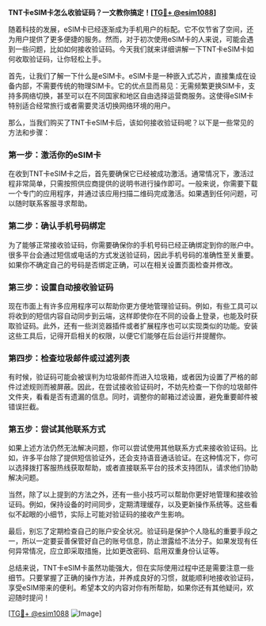 **TNT卡eSIM卡怎么收验证码？一文教你搞定！[[TG💪+ @esim1088](https://t.me/s/esim1088)]**

随着科技的发展，eSIM卡已经逐渐成为手机用户的标配。它不仅节省了空间，还为用户提供了更多便捷的服务。然而，对于初次使用eSIM卡的人来说，可能会遇到一些问题，比如如何接收验证码。今天我们就来详细讲解一下TNT卡eSIM卡如何收取验证码，让你轻松上手。

首先，让我们了解一下什么是eSIM卡。eSIM卡是一种嵌入式芯片，直接集成在设备内部，不需要传统的物理SIM卡。它的优点显而易见：无需频繁更换SIM卡，支持多网络切换，甚至可以在不同国家和地区自由选择运营商服务。这使得eSIM卡特别适合经常旅行或者需要灵活切换网络环境的用户。

那么，当我们购买了TNT卡eSIM卡后，该如何接收验证码呢？以下是一些常见的方法和步骤：

### **第一步：激活你的eSIM卡**
在收到TNT卡eSIM卡之后，首先要确保它已经被成功激活。通常情况下，激活过程非常简单，只需按照供应商提供的说明书进行操作即可。一般来说，你需要下载一个专门的应用程序，并通过该应用扫描二维码完成激活。如果遇到任何问题，可以随时联系客服寻求帮助。

### **第二步：确认手机号码绑定**
为了能够正常接收验证码，你需要确保你的手机号码已经正确绑定到你的账户中。很多平台会通过短信或电话的方式发送验证码，因此手机号码的准确性至关重要。如果你不确定自己的号码是否绑定正确，可以在相关设置页面检查并修改。

### **第三步：设置自动接收验证码**
现在市面上有许多应用程序可以帮助你更方便地管理验证码。例如，有些工具可以将收到的短信内容自动同步到云端，这样即使你在不同的设备上登录，也能及时获取验证码。此外，还有一些浏览器插件或者扩展程序也可以实现类似的功能。安装这些工具后，记得开启相关的权限，以便它们能够在后台运行并提醒你。

### **第四步：检查垃圾邮件或过滤列表**
有时候，验证码可能会被误判为垃圾邮件而进入垃圾箱，或者因为设置了严格的邮件过滤规则而被屏蔽。因此，在尝试接收验证码时，不妨先检查一下你的垃圾邮件文件夹，看看是否有遗漏的信息。同时，调整你的邮箱过滤设置，避免重要邮件被错误拦截。

### **第五步：尝试其他联系方式**
如果上述方法仍然无法解决问题，你可以尝试使用其他联系方式来接收验证码。比如，许多平台除了提供短信验证外，还会支持语音通话验证。在这种情况下，你可以选择拨打客服热线获取帮助，或者直接联系平台的技术支持团队，请求他们协助解决问题。

当然，除了以上提到的方法之外，还有一些小技巧可以帮助你更好地管理和接收验证码。例如，保持设备的时间同步，定期清理缓存，以及更新操作系统等。这些看似不起眼的小细节，实际上可能对验证码的接收产生影响。

最后，别忘了定期检查自己的账户安全状况。验证码是保护个人隐私的重要手段之一，所以一定要妥善保管好自己的账号信息，防止泄露给不法分子。如果发现有任何异常情况，应立即采取措施，比如更改密码、启用双重身份认证等。

总结来说，TNT卡eSIM卡虽然功能强大，但在实际使用过程中还是需要注意一些细节。只要掌握了正确的操作方法，并养成良好的习惯，就能顺利地接收验证码，享受eSIM带来的便利。希望本文的内容对你有所帮助，如果你还有其他疑问，欢迎随时提问！

[[TG💪+ @esim1088](https://t.me/s/esim1088) ![Image](https://i.postimg.cc/4NQfJmqS/Snipaste-2025-05-13-00-14-12.png)]